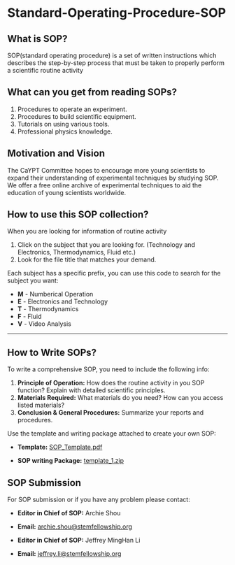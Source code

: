 # Standard-Operating-Procedure-SOP
## What is SOP?
  SOP(standard operating procedure) is a set of written instructions which describes the step-by-step process that must be taken to properly perform a scientific routine activity
  
## What can you get from reading SOPs?
  1. Procedures to operate an experiment.
  2. Procedures to build scientific equipment.
  3. Tutorials on using various tools.
  4. Professional physics knowledge.

## Motivation and Vision
  The CaYPT Committee hopes to encourage more young scientists to expand their understanding of experimental techniques by studying SOP. We offer a free online archive of experimental techniques to aid the education of young scientists worldwide.

## How to use this SOP collection?
  When you are looking for information of routine activity
  1. Click on the subject that you are looking for. (Technology and Electronics, Thermodynamics, Fluid etc.)
  2. Look for the file title that matches your demand.
 
  Each subject has a specific prefix, you can use this code to search for the subject you want:
  * **M** - Numberical Operation
  * **E** - Electronics and Technology
  * **T** - Thermodynamics
  * **F** - Fluid
  * **V** - Video Analysis
  * ****
 
  
## How to Write SOPs?
  To write a comprehensive SOP, you need to include the following info:
1. **Principle of Operation:** How does the routine activity in you SOP function? Explain with detailed scientific principles.
2. **Materials Required:** What materials do you need? How can you access listed materials?
3. **Conclusion & General Procedures:** Summarize your reports and procedures.

Use the template and writing package attached to create your own SOP:

 * **Template:** [SOP_Template.pdf](https://github.com/CAYPTSOP/Standard-Operating-Procedure-SOP-/files/9610228/SOP_Template.pdf)

 * **SOP writing Package:** [template_1.zip](https://github.com/CAYPTSOP/Standard-Operating-Procedure-SOP-/files/9610240/template_1.zip)
 
 ## SOP Submission
For SOP submission or if you have any problem please contact:

* **Editor in Chief of SOP:** Archie Shou

* **Email:** archie.shou@stemfellowship.org

* **Editor in Chief of SOP:** Jeffrey MingHan Li

* **Email:** jeffrey.li@stemfellowship.org


 
